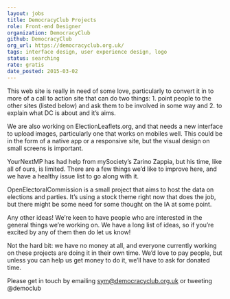 ```yaml
---
layout: jobs
title: DemocracyClub Projects
role: Front-end Designer
organization: DemocracyClub
github: DemocracyClub
org_url: https://democracyclub.org.uk/
tags: interface design, user experience design, logo
status: searching
rate: gratis
date_posted: 2015-03-02
---
```


This web site is really in need of some love, particularly to convert it in to more of a call to action site that can do two things: 1. point people to the other sites (listed below) and ask them to be involved in some way and 2. to explain what DC is about and it’s aims.

We are also working on ElectionLeaflets.org, and that needs a new interface to upload images, particularly one that works on mobiles well. This could be in the form of a native app or a responsive site, but the visual design on small screens is important.

YourNextMP has had help from mySociety’s Zarino Zappia, but his time, like all of ours, is limited. There are a few things we’d like to improve here, and we have a healthy issue list to go along with it.

OpenElectoralCommission is a small project that aims to host the data on elections and parties. It’s using a stock theme right now that does the job, but there might be some need for some thought on the IA at some point.

Any other ideas! We’re keen to have people who are interested in the general things we’re working on. We have a long list of ideas, so if you’re excited by any of them then do let us know!

Not the hard bit: we have no money at all, and everyone currently working on these projects are doing it in their own time. We’d love to pay people, but unless you can help us get money to do it, we’ll have to ask for donated time.

Please get in touch by emailing sym@democracyclub.org.uk or tweeting @democlub
